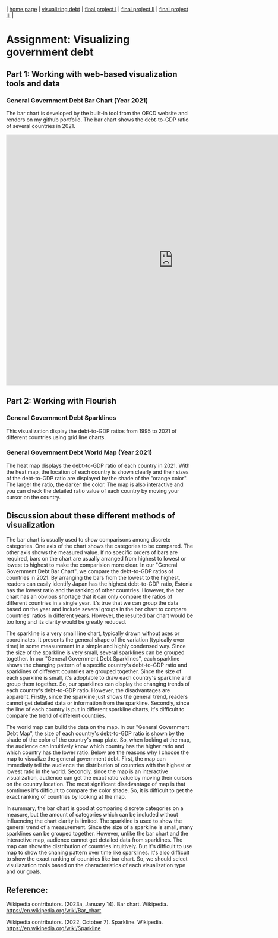 | [home page](https://yuanmeng128.github.io/Ivy-YuanMeng-TSWD-portfolio/) | [visualizing debt](visualizing-government-debt) | [final project I](final-project-part-one) | [final project II](final-project-part-two) | [final project III](final-project-part-three) |

# Assignment: Visualizing government debt

## Part 1: Working with web-based visualization tools and data

### General Government Debt Bar Chart (Year 2021)

The bar chart is developed by the built-in tool from the OECD website and renders on my github portfolio. The bar chart shows the debt-to-GDP ratio of several countries in 2021. 

<iframe src="https://data.oecd.org/chart/6Y2T" width="900" height="675" style="border: 0" mozallowfullscreen="true" webkitallowfullscreen="true" allowfullscreen="true"><a href="https://data.oecd.org/chart/6Y2T" target="_blank">OECD Chart: General government debt, Total, % of GDP, Annual, 2021</a></iframe>

## Part 2: Working with Flourish

### General Government Debt Sparklines

This visualization display the debt-to-GDP ratios from 1995 to 2021 of different countries using grid line charts. 

<div class="flourish-embed flourish-chart" data-src="visualisation/12596848"><script src="https://public.flourish.studio/resources/embed.js"></script></div>

### General Government Debt World Map (Year 2021)

The heat map displays the debt-to-GDP ratio of each country in 2021. With the heat map, the location of each country is shown clearly and their sizes of the debt-to-GDP ratio are displayed by the shade of the "orange color". The larger the ratio, the darker the color. The map is also interactive and you can check the detailed ratio value of each country by moving your cursor on the country.

<div class="flourish-embed flourish-map" data-src="visualisation/12597280"><script src="https://public.flourish.studio/resources/embed.js"></script></div>

## Discussion about these different methods of visualization

The bar chart is usually used to show comparisons among discrete categories. One axis of the chart shows the categories to be compared. The other axis shows the measured value. If no specific orders of bars are required, bars on the chart are usually arranged from highest to lowest or lowest to highest to make the comparision more clear. In our "General Government Debt Bar Chart", we compare the debt-to-GDP ratios of countries in 2021. By arranging the bars from the lowest to the highest, readers can easily identify Japan has the highest debt-to-GDP ratio, Estonia has the lowest ratio and the ranking of other countries. However, the bar chart has an obvious shortage that it can only compare the ratios of different countries in a single year. It's true that we can group the data based on the year and include several groups in the bar chart to compare countries' ratios in different years. However, the resulted bar chart would be too long and its clarity would be greatly reduced.

The sparkline is a very small line chart, typically drawn without axes or coordinates. It presents the general shape of the variation (typically over time) in some measurement in a simple and highly condensed way. Since the size of the sparkline is very small, several sparklines can be grouped together. In our "General Government Debt Sparklines", each sparkline shows the changing pattern of a specific country's debt-to-GDP ratio and sparklines of different countries are grouped together. Since the size of each sparkline is small, it's adoptable to draw each country's sparkline and group them together. So, our sparklines can display the changing trends of each country's debt-to-GDP ratio. However, the disadvantages are apparent. Firstly, since the sparkline just shows the general trend, readers cannot get detailed data or information from the sparkline. Secondly, since the line of each country is put in different sparkline charts, it's difficult to compare the trend of different countries. 

The world map can build the data on the map. In our "General Government Debt Map", the size of each country's debt-to-GDP ratio is shown by the shade of the color of the country's map plate. So, when looking at the map, the audience can intuitively know which country has the higher ratio and which country has the lower ratio. Below are the reasons why I choose the map to visualize the general government debt. First, the map can immediatly tell the audience the distribution of countries with the highest or lowest ratio in the world. Secondly, since the map is an interactive visualization, audience can get the exact ratio value by moving their cursors on the country location. The most significant disadvantage of map is that somtimes it's difficult to compare the color shade. So, it is difficult to  get the exact ranking of countries by looking at the map.

In summary, the bar chart is good at comparing discrete categories on a measure, but the amount of categories which can be indluded without influencing the chart clarity is limited. The sparkline is used to show the general trend of a measurement. Since the size of a sparkline is small, many sparklines can be grouped together. However, unlike the bar chart and the interactive map, audience cannot get detailed data from sparklines. The map can show the distribution of countries intuitively. But it's difficult to use map to show the chaning pattern over time like sparklines. It's also difficult to show the exact ranking of countries like bar chart. So, we should select visuliazation tools based on the characteristics of each visualization type and our goals.

## Reference:

Wikipedia contributors. (2023a, January 14). Bar chart. Wikipedia. https://en.wikipedia.org/wiki/Bar_chart 

Wikipedia contributors. (2022, October 7). Sparkline. Wikipedia. https://en.wikipedia.org/wiki/Sparkline
